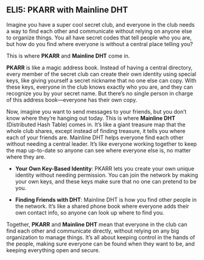## ELI5: PKARR with Mainline DHT

Imagine you have a super cool secret club, and everyone in the club needs a way to find each other and communicate without relying on anyone else to organize things. You all have secret codes that tell people who you are, but how do you find where everyone is without a central place telling you?

This is where **PKARR** and **Mainline DHT** come in.

**PKARR** is like a magic address book. Instead of having a central directory, every member of the secret club can create their own identity using special keys, like giving yourself a secret nickname that no one else can copy. With these keys, everyone in the club knows exactly who you are, and they can recognize you by your secret name. But there’s no single person in charge of this address book—everyone has their own copy.

Now, imagine you want to send messages to your friends, but you don’t know where they’re hanging out today. This is where **Mainline DHT** (Distributed Hash Table) comes in. It’s like a giant treasure map that the whole club shares, except instead of finding treasure, it tells you where each of your friends are. Mainline DHT helps everyone find each other without needing a central leader. It’s like everyone working together to keep the map up-to-date so anyone can see where everyone else is, no matter where they are.

- **Your Own Key-Based Identity**: PKARR lets you create your own unique identity without needing permission. You can join the network by making your own keys, and these keys make sure that no one can pretend to be you.

- **Finding Friends with DHT**: Mainline DHT is how you find other people in the network. It’s like a shared phone book where everyone adds their own contact info, so anyone can look up where to find you.

Together, **PKARR** and **Mainline DHT** mean that everyone in the club can find each other and communicate directly, without relying on any big organization to manage things. It’s all about keeping control in the hands of the people, making sure everyone can be found when they want to be, and keeping everything open and secure.
